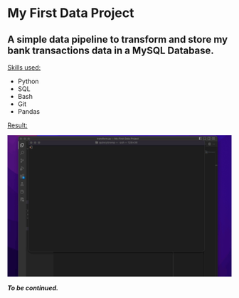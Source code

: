 <h1>My First Data Project</h1>

<h2>A simple data pipeline to transform and store my bank transactions data in a MySQL Database.</h2>

<ins>Skills used:</ins>
- Python
- SQL
- Bash
- Git
- Pandas


<ins>Result:</ins>

<img src='result.gif'>


<b><em>To be continued.</em></b>